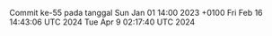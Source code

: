 Commit ke-55 pada tanggal Sun Jan 01 14:00 2023 +0100
Fri Feb 16 14:43:06 UTC 2024
Tue Apr  9 02:17:40 UTC 2024
